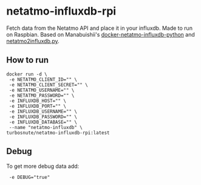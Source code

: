 # netatmo-influxdb-rpi
Fetch data from the Netatmo API and place it in your influxdb. Made to run on Raspbian. Based on Manabuishii's [docker-netatmo-influxdb-python](https://github.com/manabuishii/docker-netatmo-influxdb-python) and [netatmo2influxdb.py](https://pypi.org/project/netatmo2influxdb/).

## How to run
```
docker run -d \
 -e NETATMO_CLIENT_ID="" \
 -e NETATMO_CLIENT_SECRET="" \
 -e NETATMO_USERNAME="" \
 -e NETATMO_PASSWORD="" \
 -e INFLUXDB_HOST="" \
 -e INFLUXDB_PORT="" \
 -e INFLUXDB_USERNAME="" \
 -e INFLUXDB_PASSWORD="" \
 -e INFLUXDB_DATABASE="" \
 --name "netatmo-influxdb" \
turbosnute/netatmo-influxdb-rpi:latest
```

## Debug
To get more debug data add:
```
 -e DEBUG="true"
```
